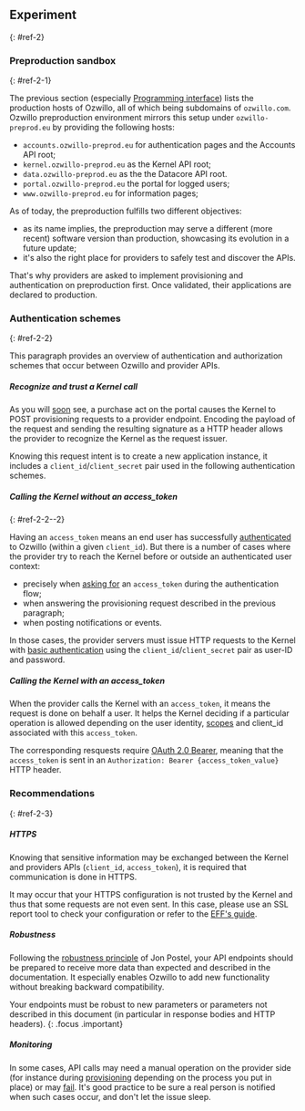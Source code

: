 ## Experiment
{: #ref-2}

### Preproduction sandbox
{: #ref-2-1}

The previous section (especially [Programming interface](#ref-1-3)) lists the production hosts of Ozwillo, all of which being subdomains of `ozwillo.com`. Ozwillo preproduction environment mirrors this setup under `ozwillo-preprod.eu` by providing the following hosts:

- `accounts.ozwillo-preprod.eu` for authentication pages and the Accounts API root;
- `kernel.ozwillo-preprod.eu` as the Kernel API root;
- `data.ozwillo-preprod.eu` as the the Datacore API root.
- `portal.ozwillo-preprod.eu` the portal for logged users;
- `www.ozwillo-preprod.eu` for information pages;

As of today, the preproduction fulfills two different objectives:

- as its name implies, the preproduction may serve a different (more recent) software version than production, showcasing its evolution in a future update;
- it's also the right place for providers to safely test and discover the APIs.

That's why providers are asked to implement provisioning and authentication on preproduction first. Once validated, their applications are declared to production.

### Authentication schemes
{: #ref-2-2}

This paragraph provides an overview of authentication and authorization schemes that occur between Ozwillo and provider APIs.

##### Recognize and trust a Kernel call

As you will [soon](#ref-3-2-1) see, a purchase act on the portal causes the Kernel to POST provisioning requests to a provider endpoint. Encoding the payload of the request and sending the resulting signature as a HTTP header allows the provider to recognize the Kernel as the request issuer.

Knowing this request intent is to create a new application instance, it includes a `client_id`/`client_secret` pair used in the following authentication schemes.

##### Calling the Kernel without an access_token
{: #ref-2-2--2}

Having an `access_token` means an end user has successfully [authenticated](#ref-4) to Ozwillo (within a given `client_id`). But there is a number of cases where the provider try to reach the Kernel before or outside an authenticated user context:

- precisely when [asking for](#ref-4-3-4) an `access_token` during the authentication flow;
- when answering the provisioning request described in the previous paragraph;
- when posting notifications or events.

In those cases, the provider servers must issue HTTP requests to the Kernel with [basic authentication](https://tools.ietf.org/html/rfc2617#section-2) using the `client_id`/`client_secret` pair as user-ID and password.

##### Calling the Kernel with an access_token

When the provider calls the Kernel with an `access_token`, it means the request is done on behalf a user. It helps the Kernel deciding if a particular operation is allowed depending on the user identity, [scopes]() and client_id associated with this `access_token`.

The corresponding resquests require [OAuth 2.0 Bearer](http://tools.ietf.org/html/rfc6750), meaning that the `access_token` is sent in an `Authorization: Bearer {access_token_value}` HTTP header.

### Recommendations
{: #ref-2-3}

##### HTTPS

Knowing that sensitive information may be exchanged between the Kernel and providers APIs (`client_id`, `access_token`), it is required that communication is done in HTTPS.

It may occur that your HTTPS configuration is not trusted by the Kernel and thus that some requests are not even sent. In this case, please use an SSL report tool to check your configuration or refer to the <a href="https://www.eff.org/https-everywhere/deploying-https" target="_blank">EFF's guide</a>.

##### Robustness

Following the <a href=" https://en.wikipedia.org/wiki/Robustness_principle" target="_blank">robustness principle</a> of Jon Postel, your API endpoints should be prepared to receive more data than expected and described in the documentation. It especially enables Ozwillo to add new functionality without breaking backward compatibility.

Your endpoints must be robust to new parameters or parameters not described in this document (in particular in response bodies and HTTP headers).
{: .focus .important}

##### Monitoring

In some cases, API calls may need a manual operation on the provider side (for instance during [provisioning](#ref-3-2-2) depending on the process you put in place) or may [fail](#ref-ack-422). It's good practice to be sure a real person is notified when such cases occur, and don't let the issue sleep.